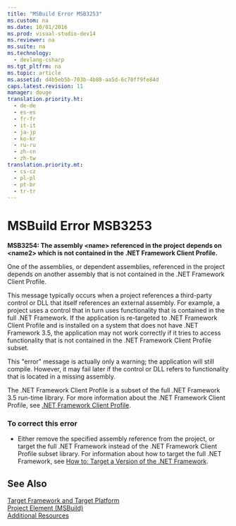 ```yaml
---
title: "MSBuild Error MSB3253"
ms.custom: na
ms.date: 10/01/2016
ms.prod: visual-studio-dev14
ms.reviewer: na
ms.suite: na
ms.technology: 
  - devlang-csharp
ms.tgt_pltfrm: na
ms.topic: article
ms.assetid: d4b5eb5b-703b-4b80-aa5d-6c70ff9fe84d
caps.latest.revision: 11
manager: douge
translation.priority.ht: 
  - de-de
  - es-es
  - fr-fr
  - it-it
  - ja-jp
  - ko-kr
  - ru-ru
  - zh-cn
  - zh-tw
translation.priority.mt: 
  - cs-cz
  - pl-pl
  - pt-br
  - tr-tr
---
```

# MSBuild Error MSB3253
**MSB3254: The assembly <name\> referenced in the project depends on <name2\> which is not contained in the .NET Framework Client Profile.**  
  
 One of the assemblies, or dependent assemblies, referenced in the project depends on another assembly that is not contained in the .NET Framework Client Profile.  
  
 This message typically occurs when a project references a third-party control or DLL that itself references an external assembly. For example, a project uses a control that in turn uses functionality that is contained in the full .NET Framework. If the application is re-targeted to .NET Framework Client Profile and is installed on a system that does not have .NET Framework 3.5, the application may not work correctly if it tries to access functionality that is not contained in the .NET Framework Client Profile subset.  
  
 This "error" message is actually only a warning; the application will still compile. However, it may fail later if the control or DLL refers to functionality that is located in a missing assembly.  
  
 The .NET Framework Client Profile is a subset of the full .NET Framework 3.5 run-time library. For more information about the .NET Framework Client Profile, see [.NET Framework Client Profile](../Topic/.NET%20Framework%20Client%20Profile.md).  
  
### To correct this error  
  
-   Either remove the specified assembly reference from the project, or target the full .NET Framework instead of the .NET Framework Client Profile subset library. For information about how to target the full .NET Framework, see [How to: Target a Version of the .NET Framework](../VS_IDE/How-to--Target-a-Version-of-the-.NET-Framework.md).  
  
## See Also  
 [Target Framework and Target Platform](../VS_IDE/MSBuild-Target-Framework-and-Target-Platform.md)   
 [Project Element (MSBuild)](../VS_IDE/Project-Element--MSBuild-.md)   
 [Additional Resources](../VS_IDE/Additional-MSBuild-Resources.md)